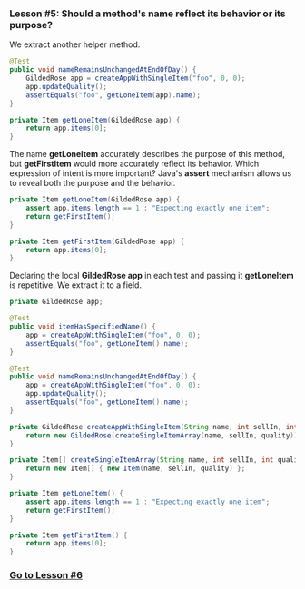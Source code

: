 ### Lesson #5: Should a method's name reflect its behavior or its purpose?
We extract another helper method.

```java
@Test
public void nameRemainsUnchangedAtEndOfDay() {
    GildedRose app = createAppWithSingleItem("foo", 0, 0);
    app.updateQuality();
    assertEquals("foo", getLoneItem(app).name);
}

private Item getLoneItem(GildedRose app) {
    return app.items[0];
}
```
The name **getLoneItem** accurately describes the purpose of this method, but **getFirstItem** would more accurately reflect its behavior.  Which expression of intent is more important?  Java's **assert** mechanism allows us to reveal both the purpose and the behavior.

```java
private Item getLoneItem(GildedRose app) {
    assert app.items.length == 1 : "Expecting exactly one item";
    return getFirstItem();
}

private Item getFirstItem(GildedRose app) {
    return app.items[0];
}
```
Declaring the local **GildedRose app** in each test and passing it **getLoneItem** is repetitive.  We extract it to a field.

```java
private GildedRose app;

@Test
public void itemHasSpecifiedName() {
    app = createAppWithSingleItem("foo", 0, 0);
    assertEquals("foo", getLoneItem().name);
}

@Test
public void nameRemainsUnchangedAtEndOfDay() {
    app = createAppWithSingleItem("foo", 0, 0);
    app.updateQuality();
    assertEquals("foo", getLoneItem().name);
}

private GildedRose createAppWithSingleItem(String name, int sellIn, int quality) {
    return new GildedRose(createSingleItemArray(name, sellIn, quality));
}

private Item[] createSingleItemArray(String name, int sellIn, int quality) {
    return new Item[] { new Item(name, sellIn, quality) };
}

private Item getLoneItem() {
    assert app.items.length == 1 : "Expecting exactly one item";
    return getFirstItem();
}

private Item getFirstItem() {
    return app.items[0];
}
```
### [Go to Lesson #6](https://github.com/d215steinberg/GildedRose-Java/tree/Lesson%236)
